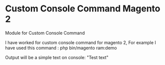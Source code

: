 # Custom Console Command Magento 2
Module for Custom Console Command

I have worked for custom console command for magento 2, For example I have used this command :
php bin/magento ram:demo

Output will be a simple text on console:
"Test text"
